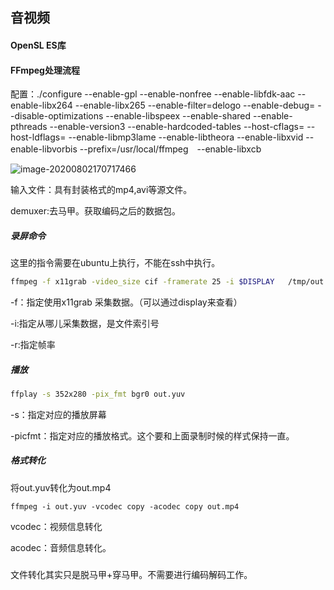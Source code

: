 ## 音视频

#### OpenSL ES库



#### FFmpeg处理流程

配置：./configure --enable-gpl --enable-nonfree --enable-libfdk-aac --enable-libx264 --enable-libx265 --enable-filter=delogo --enable-debug= --disable-optimizations --enable-libspeex --enable-shared --enable-pthreads --enable-version3 --enable-hardcoded-tables --host-cflags= --host-ldflags= --enable-libmp3lame --enable-libtheora --enable-libxvid --enable-libvorbis --prefix=/usr/local/ffmpeg　--enable-libxcb

![image-20200802170717466](http://cdn.qiniu.kailaisii.com/typora/20200802170718-564770.png)

输入文件：具有封装格式的mp4,avi等源文件。

demuxer:去马甲。获取编码之后的数据包。

##### 录屏命令

这里的指令需要在ubuntu上执行，不能在ssh中执行。

```bash
ffmpeg -f x11grab -video_size cif -framerate 25 -i $DISPLAY   /tmp/out.yuv
```

-f：指定使用x11grab 采集数据。（可以通过display来查看）

-i:指定从哪儿采集数据，是文件索引号

-r:指定帧率

##### 播放

```bash
ffplay -s 352x280 -pix_fmt bgr0 out.yuv
```

-s：指定对应的播放屏幕

-picfmt：指定对应的播放格式。这个要和上面录制时候的样式保持一直。

##### 格式转化

将out.yuv转化为out.mp4

```
ffmpeg -i out.yuv -vcodec copy -acodec copy out.mp4
```

vcodec：视频信息转化

acodec：音频信息转化。

##### 

文件转化其实只是脱马甲+穿马甲。不需要进行编码解码工作。